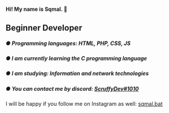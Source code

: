 #### Hi! My name is Sqmal. 🤚

## Beginner Developer

##### ● Programming languages: HTML, PHP, CSS, JS

##### ● I am currently learning the C programming language

##### ● I am studying: Information and network technologies

##### ● You can contact me by discord: [ScruffyDev#1010](https://discord.com/users/491306875627896832)

I will be happy if you follow me on Instagram as well: [sqmal.bat](https://www.instagram.com/sqmal.bat/)
